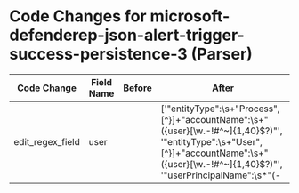 # Code Changes for microsoft-defenderep-json-alert-trigger-success-persistence-3 (Parser)

| Code Change | Field Name | Before | After |
|-------------|------------|--------|-------|
| edit_regex_field | user |  | ['"entityType":\s+"Process",[^\}]+"accountName":\s+"({user}[\w\.\-\!\#\^\~]{1,40}\$?)"', '"entityType":\s+"User",[^\}]+"accountName":\s+"({user}[\w\.\-\!\#\^\~]{1,40}\$?)"', '"userPrincipalName":\s*"(-|({email_address}([A-Za-z0-9]+[!#$%&\'+\/=?^_`~.-])*[A-Za-z0-9]+@({email_domain}[^\]\s"\\,\|]+\.[^\]\s"\\,\|]+))|(({user}[\w\.\-\!\#\^\~]{1,40}\$?)(@[^"]+)?))"', 'aadUserId[^}\]]+?"accountName":\s*"((?i:-|SYSTEM)|({full_name}[^"\s]+\s[^"]+)|({email_address}([A-Za-z0-9]+[!#$%&\'+\/=?^_`~.-])*[A-Za-z0-9]+@({email_domain}[^\]\s"\\,\|]+\.[^\]\s"\\,\|]+))|({user}[\w\.\-\!\#\^\~]{1,40}\$?))"', 'exa_regex="aadUserId[^}\]]+?"accountName":\s*"(-|({full_name}[^"\s]+\s[^"]+)|({email_address}([A-Za-z0-9]+[!#$%&\'+\/=?^_`~.-])*[A-Za-z0-9]+@({email_domain}[^\]\s"\\,\|]+\.[^\]\s"\\,\|]+))|({user}[\w\.\-\!\#\^\~]{1,40}\$?))"', 'exa_regex="accountName":\s*"(-|({full_name}[^"\s]+\s[^"]+)|({email_address}([A-Za-z0-9]+[!#$%&\'+\/=?^_`~.-])*[A-Za-z0-9]+@({email_domain}[^\]\s"\\,\|]+\.[^\]\s"\\,\|]+))|({user}[\w\.\-\!\#\^\~]{1,40}\$?))"', 'exa_regex="entityType":\s+"Process",[^\}]+"accountName":\s+"({user}[\w\.\-\!\#\^\~]{1,40}\$?)"', 'exa_regex="entityType":\s+"User",[^\}]+"accountName":\s+"({user}[\w\.\-\!\#\^\~]{1,40}\$?)"', 'exa_regex="userPrincipalName":\s*"(-|({email_address}([A-Za-z0-9]+[!#$%&\'+\/=?^_`~.-])*[A-Za-z0-9]+@({email_domain}[^\]\s"\\,\|]+\.[^\]\s"\\,\|]+))|(({user}[\w\.\-\!\#\^\~]{1,40}\$?)(@[^"]+)?))"'] |